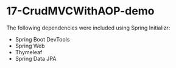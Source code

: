 # 17-CrudMVCWithAOP-demo
The following dependencies were included using Spring Initializr:

- Spring Boot DevTools
- Spring Web
- Thymeleaf
- Spring Data JPA